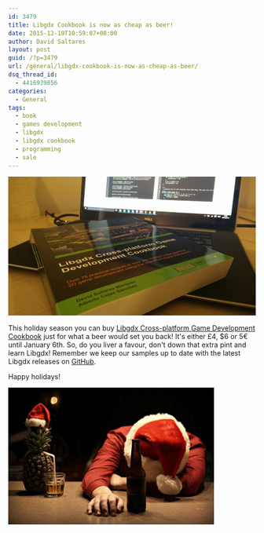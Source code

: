 ```yaml
---
id: 3479
title: Libgdx Cookbook is now as cheap as beer!
date: 2015-12-19T10:59:07+00:00
author: David Saltares
layout: post
guid: /?p=3479
url: /general/libgdx-cookbook-is-now-as-cheap-as-beer/
dsq_thread_id:
  - 4416939856
categories:
  - General
tags:
  - book
  - games development
  - libgdx
  - libgdx cookbook
  - programming
  - sale
---
```


![libgdx-cookbook-sale.jpg](/img/wp/libgdx-cookbook-sale.jpg)

This holiday season you can buy [Libgdx Cross-platform Game Development Cookbook](https://www.packtpub.com/game-development/libgdx-cross-platform-game-development-cookbook) just for what a beer would set you back! It's either £4, $6 or 5€ until January 6th. So, do you liver a favour, don't down that extra pint and learn Libgdx! Remember we keep our samples up to date with the latest Libgdx releases on [GitHub](https://github.com/dsaltares/libgdx-cookbook).

Happy holidays!

![drunk-santa.jpg](/img/wp/drunk-santa.jpg)
